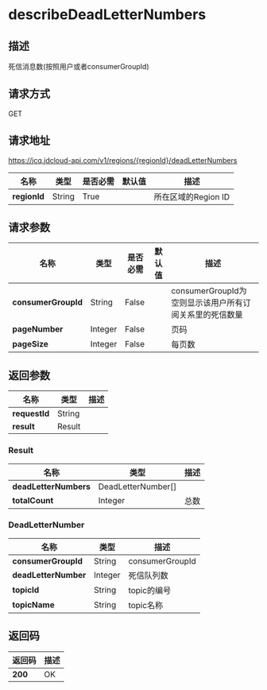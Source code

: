 # describeDeadLetterNumbers


## 描述
死信消息数(按照用户或者consumerGroupId)

## 请求方式
GET

## 请求地址
https://jcq.jdcloud-api.com/v1/regions/{regionId}/deadLetterNumbers

|名称|类型|是否必需|默认值|描述|
|---|---|---|---|---|
|**regionId**|String|True| |所在区域的Region ID|

## 请求参数
|名称|类型|是否必需|默认值|描述|
|---|---|---|---|---|
|**consumerGroupId**|String|False| |consumerGroupId为空则显示该用户所有订阅关系里的死信数量|
|**pageNumber**|Integer|False| |页码|
|**pageSize**|Integer|False| |每页数|


## 返回参数
|名称|类型|描述|
|---|---|---|
|**requestId**|String| |
|**result**|Result| |

### Result
|名称|类型|描述|
|---|---|---|
|**deadLetterNumbers**|DeadLetterNumber[]| |
|**totalCount**|Integer|总数|
### DeadLetterNumber
|名称|类型|描述|
|---|---|---|
|**consumerGroupId**|String|consumerGroupId|
|**deadLetterNumber**|Integer|死信队列数|
|**topicId**|String|topic的编号|
|**topicName**|String|topic名称|

## 返回码
|返回码|描述|
|---|---|
|**200**|OK|
